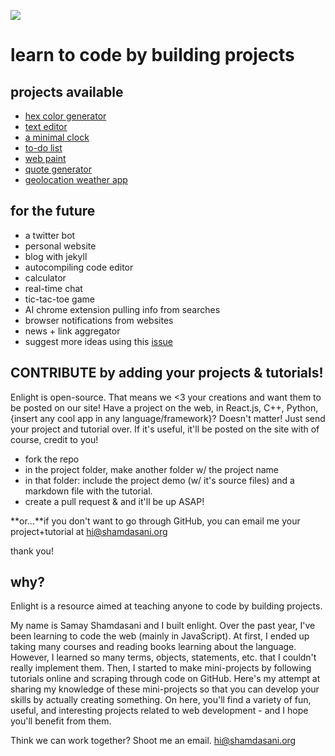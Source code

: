 ![](https://enlight.ml/enlight-logo.png)

# learn to code by building projects

## projects available
- [hex color generator](https://enlight.ml/projects/color/color-generator.html)
- [text editor](https://enlight.ml/projects/text-editor/text-editor.html)
- [a minimal clock](https://enlight.ml/projects/clock/clock.html)
- [to-do list](https://enlight.ml/projects/to-do/to-do.html)
- [web paint](https://enlight.ml/projects/web-paint/web-paint.html)
- [quote generator](https://enlight.ml/projects/quote/quote.html)
- [geolocation weather app](https://enlight.ml/projects/weather/weather.html)

## for the future
- a twitter bot
- personal website 
- blog with jekyll
- autocompiling code editor
- calculator
- real-time chat
- tic-tac-toe game
- AI chrome extension pulling info from searches
- browser notifications from websites
- news + link aggregator
- suggest more ideas using this [issue](https://github.com/samayshamdasani/enlight/issues/2)

## CONTRIBUTE by adding your projects & tutorials!
Enlight is open-source. That means we <3 your creations and want them to be posted on our site! Have a project on the web, in React.js, C++, Python, {insert any cool app in any language/framework}? Doesn't matter! Just send your project and tutorial over. If it's useful, it'll be posted on the site with of course, credit to you!

- fork the repo
- in the project folder, make another folder w/ the project name
- in that folder: include the project demo (w/ it's source files) and a markdown file with the tutorial. 
- create a pull request & and it'll be up ASAP!

**or...**if you don't want to go through GitHub, you can email me your project+tutorial at hi@shamdasani.org

thank you!

## why?
Enlight is a resource aimed at teaching anyone to code by building projects.

My name is Samay Shamdasani and I built enlight. Over the past year, I've been learning to code the web (mainly in JavaScript). At first, I ended up taking many courses and reading books learning about the language. However, I learned so many terms, objects, statements, etc. that I couldn't really implement them. Then, I started to make mini-projects by following tutorials online and scraping through code on GitHub. Here's my attempt at sharing my knowledge of these mini-projects so that you can develop your skills by actually creating something. On here, you'll find a variety of fun, useful, and interesting projects related to web development - and I hope you'll benefit from them.

Think we can work together? Shoot me an email. hi@shamdasani.org

